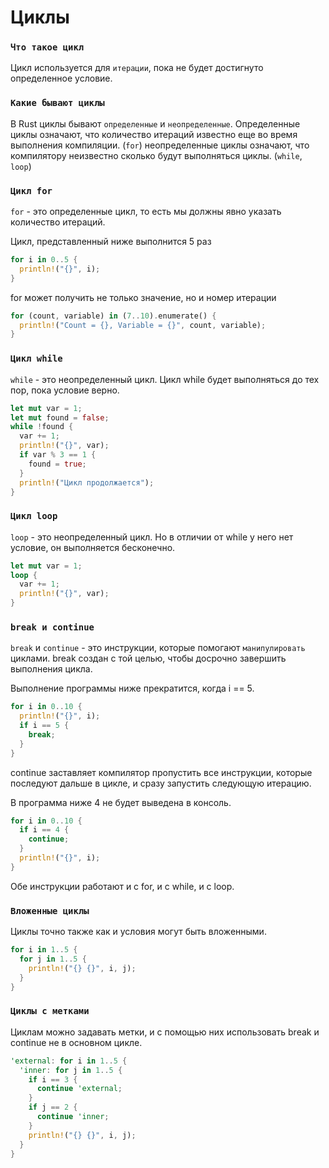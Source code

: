 # Циклы

### `Что такое цикл`
Цикл используется для `итерации`, пока не будет достигнуто определенное условие.

### `Какие бывают циклы`
В Rust циклы бывают `определенные` и `неопределенные`.
Определенные циклы означают, что количество итераций известно еще во время выполнения компиляции. (`for`)
неопределенные циклы означают, что компилятору неизвестно сколько будут выполняться циклы. (`while`, `loop`)

### `Цикл for`
`for` - это определенные цикл, то есть мы должны явно указать количество итераций.

Цикл, представленный ниже выполнится 5 раз
```rust
for i in 0..5 {
  println!("{}", i);
}
```

for может получить не только значение, но и номер итерации
```rust
for (count, variable) in (7..10).enumerate() {
  println!("Count = {}, Variable = {}", count, variable);
}
```

### `Цикл while`
`while` - это неопределенный цикл. Цикл while будет выполняться до тех пор, пока условие верно.
```rust
let mut var = 1;
let mut found = false;
while !found {
  var += 1;
  println!("{}", var);
  if var % 3 == 1 {
    found = true;
  }
  println!("Цикл продолжается");
}
```

### `Цикл loop`
`loop` - это неопределенный цикл. Но в отличии от while у него нет условие, он выполняется бесконечно.
```rust
let mut var = 1;
loop {
  var += 1;
  println!("{}", var);
}
```

### `break и continue`
`break` и `continue` - это инструкции, которые помогают `манипулировать` циклами.
break создан с той целью, чтобы досрочно завершить выполнения цикла.

Выполнение программы ниже прекратится, когда i == 5.
```rust
for i in 0..10 {
  println!("{}", i);
  if i == 5 {
    break;
  }
}
```

continue заставляет компилятор пропустить все инструкции, которые последуют дальше в цикле, и сразу запустить следующую итерацию.

В программа ниже 4 не будет выведена в консоль.
```rust
for i in 0..10 {
  if i == 4 {
    continue;
  }
  println!("{}", i);
}
```

Обе инструкции работают и с for, и с while, и с loop.

### `Вложенные циклы`
Циклы точно также как и условия могут быть вложенными.
```rust
for i in 1..5 {
  for j in 1..5 {
    println!("{} {}", i, j);
  }
}
```

### `Циклы с метками`
Циклам можно задавать метки, и с помощью них использовать break и continue не в основном цикле.

```rust
'external: for i in 1..5 {
  'inner: for j in 1..5 {
    if i == 3 {
      continue 'external;
    }
    if j == 2 {
      continue 'inner;
    }
    println!("{} {}", i, j);
  }
}
```